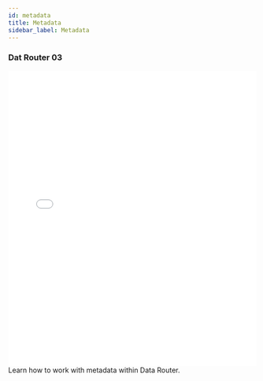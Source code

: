 ```yaml
---
id: metadata
title: Metadata
sidebar_label: Metadata
---
```


### Dat Router 03
<iframe src="//fast.wistia.net/embed/iframe/rgchzfl0cu?videoFoam=true"
allowtransparency="true" frameBorder="0" scrolling="no" className="wistia_embed"
name="wistia_embed" allowFullScreen  width="100%" height="600"></iframe>
<script src="//fast.wistia.net/assets/external/iframe-api-v1.js"></script>
<br/>
Learn how to work with metadata within Data Router.